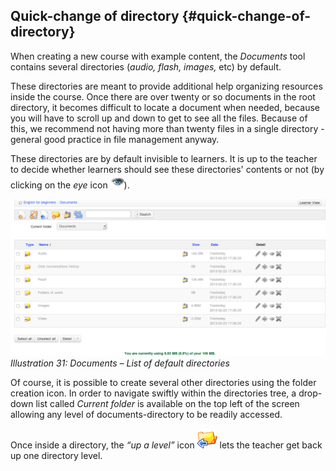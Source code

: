 ## Quick-change of directory {#quick-change-of-directory}

When creating a new course with example content, the _Documents_ tool contains several directories (_audio, flash, images,_ etc) by default.

These directories are meant to provide additional help organizing resources inside the course. Once there are over twenty or so documents in the root directory, it becomes difficult to locate a document when needed, because you will have to scroll up and down to get to see all the files. Because of this, we recommend not having more than twenty files in a single directory - general good practice in file management anyway.

These directories are by default invisible to learners. It is up to the teacher to decide whether learners should see these directories&#039; contents or not (by clicking on the _eye_ icon ![](../assets/graphics115.png)).

![](../assets/images33.png)*Illustration 31: Documents – List of default directories*

Of course, it is possible to create several other directories using the folder creation icon. In order to navigate swiftly within the directories tree, a drop-down list called _Current folder_ is available on the top left of the screen allowing any level of documents-directory to be readily accessed.

Once inside a directory, the _“up a level”_ icon ![](../assets/graphics117.png) lets the teacher get back up one directory level.